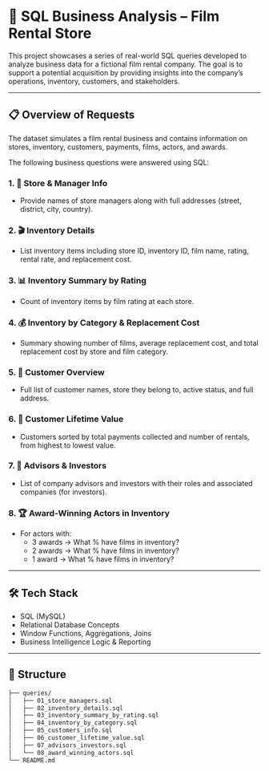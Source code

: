 # 🏢 SQL Business Analysis – Film Rental Store

This project showcases a series of real-world SQL queries developed to analyze business data for a fictional film rental company. The goal is to support a potential acquisition by providing insights into the company’s operations, inventory, customers, and stakeholders.

---

## 📋 Overview of Requests

The dataset simulates a film rental business and contains information on stores, inventory, customers, payments, films, actors, and awards.

The following business questions were answered using SQL:

### 1. 🏪 Store & Manager Info
- Provide names of store managers along with full addresses (street, district, city, country).

### 2. 🎬 Inventory Details
- List inventory items including store ID, inventory ID, film name, rating, rental rate, and replacement cost.

### 3. 📊 Inventory Summary by Rating
- Count of inventory items by film rating at each store.

### 4. 💰 Inventory by Category & Replacement Cost
- Summary showing number of films, average replacement cost, and total replacement cost by store and film category.

### 5. 👥 Customer Overview
- Full list of customer names, store they belong to, active status, and full address.

### 6. 💸 Customer Lifetime Value
- Customers sorted by total payments collected and number of rentals, from highest to lowest value.

### 7. 📘 Advisors & Investors
- List of company advisors and investors with their roles and associated companies (for investors).

### 8. 🏆 Award-Winning Actors in Inventory
- For actors with:
  - 3 awards → What % have films in inventory?
  - 2 awards → What % have films in inventory?
  - 1 award → What % have films in inventory?

---

## 🛠️ Tech Stack

- SQL (MySQL)
- Relational Database Concepts
- Window Functions, Aggregations, Joins
- Business Intelligence Logic & Reporting

---

## 📁 Structure

```bash
├── queries/
│   ├── 01_store_managers.sql
│   ├── 02_inventory_details.sql
│   ├── 03_inventory_summary_by_rating.sql
│   ├── 04_inventory_by_category.sql
│   ├── 05_customers_info.sql
│   ├── 06_customer_lifetime_value.sql
│   ├── 07_advisors_investors.sql
│   └── 08_award_winning_actors.sql
└── README.md
